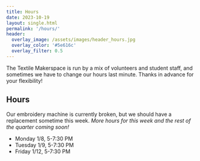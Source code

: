```yaml
---
title: Hours
date: 2023-10-19
layout: single.html
permalink: '/hours/'
header:
  overlay_image: /assets/images/header_hours.jpg
  overlay_color: '#5e616c'
  overlay_filter: 0.5
---
```


The Textile Makerspace is run by a mix of volunteers and student staff, and sometimes we have to change our hours last minute. Thanks in advance for your flexibility!

## Hours

Our embroidery machine is currently broken, but we should have a replacement sometime this week. _More hours for this week and the rest of the quarter coming soon!_

- Monday 1/8, 5-7:30 PM
- Tuesday 1/9, 5-7:30 PM
- Friday 1/12, 5-7:30 PM

